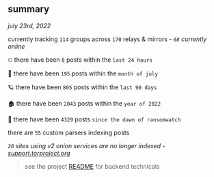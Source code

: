 
## summary
_july 23rd, 2022_

currently tracking `114` groups across `170` relays & mirrors - _`68` currently online_

⏲ there have been `8` posts within the `last 24 hours`

🦈 there have been `195` posts within the `month of july`

🪐 there have been `805` posts within the `last 90 days`

🏚 there have been `2043` posts within the `year of 2022`

🦕 there have been `4329` posts `since the dawn of ransomwatch`

there are `55` custom parsers indexing posts

_`20` sites using v2 onion services are no longer indexed - [support.torproject.org](https://support.torproject.org/onionservices/v2-deprecation/)_

> see the project [README](https://github.com/joshhighet/ransomwatch#ransomwatch--) for backend technicals
